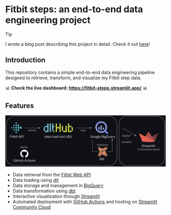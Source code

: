 # Fitbit steps: an end-to-end data engineering project

> [!TIP]
> I wrote a blog post describing this project in detail. Check it out [here](https://fnery.io/posts/end-to-end-de-fitbit-data/)!

## Introduction

This repository contains a simple end-to-end data engineering pipeline designed to retrieve, transform, and visualize my Fitbit step data. 

📊 **Check the live dashboard: https://fitbit-steps.streamlit.app/** 📊

## Features

![diagram](diagram.png)

- Data retrieval from the [Fitbit Web API](https://dev.fitbit.com/build/reference/web-api/)
- Data loading using [dlt](https://dlthub.com/)
- Data storage and management in [BigQuery](https://cloud.google.com/bigquery)
- Data transformation using [dbt](https://www.getdbt.com/)
- Interactive visualization through [Streamlit](https://streamlit.io/)
- Automated deployment with [GitHub Actions](https://github.com/features/actions) and hosting on [Streamlit Community Cloud](https://streamlit.io/cloud)

